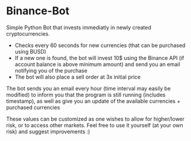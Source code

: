 # Binance-Bot

Simple Python Bot that invests immediatly in newly created cryptocurrencies.

 - Checks every 60 seconds for new currencies (that can be purchased using BUSD)
 - If a new one is found, the bot will invest 10$ using the Binance API (if account balance is above minimum amount) and send you an email notifying you of the purchase
 - The bot will also place a sell order at 3x initial price

The bot sends you an email every hour (time interval may easily be modified) to inform you that the program is still running (includes timestamp), as well as give you an update of the available currencies + purchased currencies

These values can be customized as one wishes to allow for higher/lower risk, or to access other markets.
Feel free to use it yourself (at your own risk) and suggest improvements :)
